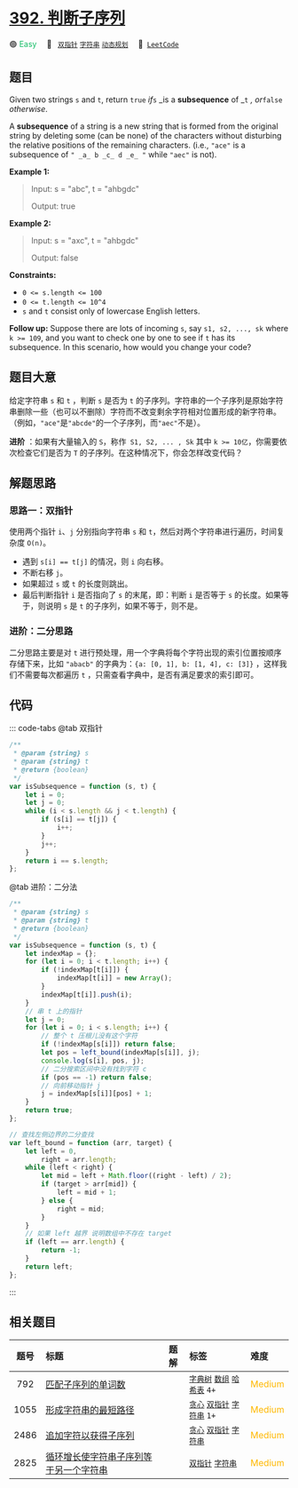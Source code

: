 # [392. 判断子序列](https://leetcode.com/problems/is-subsequence)

🟢 <font color=#15bd66>Easy</font>&emsp; 🔖&ensp; [`双指针`](/tag/two-pointers.md) [`字符串`](/tag/string.md) [`动态规划`](/tag/dynamic-programming.md)&emsp; 🔗&ensp;[`LeetCode`](https://leetcode.com/problems/is-subsequence)

## 题目

Given two strings `s` and `t`, return `true` _if_`s` _is a **subsequence** of
_`t` _, or_`false` _otherwise_.

A **subsequence** of a string is a new string that is formed from the original
string by deleting some (can be none) of the characters without disturbing the
relative positions of the remaining characters. (i.e., `"ace"` is a
subsequence of `" _a_ b _c_ d _e_ "` while `"aec"` is not).

**Example 1:**

> Input: s = "abc", t = "ahbgdc"
>
> Output: true

**Example 2:**

> Input: s = "axc", t = "ahbgdc"
>
> Output: false

**Constraints:**

- `0 <= s.length <= 100`
- `0 <= t.length <= 10^4`
- `s` and `t` consist only of lowercase English letters.

**Follow up:** Suppose there are lots of incoming `s`, say `s1, s2, ..., sk`
where `k >= 109`, and you want to check one by one to see if `t` has its
subsequence. In this scenario, how would you change your code?

## 题目大意

给定字符串 `s` 和 `t` ，判断 `s` 是否为 `t` 的子序列。字符串的一个子序列是原始字符串删除一些（也可以不删除）字符而不改变剩余字符相对位置形成的新字符串。（例如，`"ace"`是`"abcde"`的一个子序列，而`"aec"`不是）。

**进阶** ：如果有大量输入的 `S`，称作` S1, S2, ... , Sk` 其中 `k >= 10亿`，你需要依次检查它们是否为 `T` 的子序列。在这种情况下，你会怎样改变代码？

## 解题思路

### 思路一：双指针

使用两个指针 `i`、`j` 分别指向字符串 `s` 和 `t`，然后对两个字符串进行遍历，时间复杂度 `O(n)`。

- 遇到 `s[i] == t[j]` 的情况，则 `i` 向右移。
- 不断右移 `j`。
- 如果超过 `s` 或 `t` 的长度则跳出。
- 最后判断指针 `i` 是否指向了 `s` 的末尾，即：判断 `i` 是否等于 `s` 的长度。如果等于，则说明 `s` 是 `t` 的子序列，如果不等于，则不是。

### 进阶：二分思路

二分思路主要是对 `t` 进行预处理，用一个字典将每个字符出现的索引位置按顺序存储下来，比如 `"abacb"` 的字典为：`{a: [0, 1], b: [1, 4], c: [3]}` ，这样我们不需要每次都遍历 `t` ，只需查看字典中，是否有满足要求的索引即可。

## 代码

::: code-tabs
@tab 双指针

```javascript
/**
 * @param {string} s
 * @param {string} t
 * @return {boolean}
 */
var isSubsequence = function (s, t) {
	let i = 0;
	let j = 0;
	while (i < s.length && j < t.length) {
		if (s[i] == t[j]) {
			i++;
		}
		j++;
	}
	return i == s.length;
};
```

@tab 进阶：二分法

```javascript
/**
 * @param {string} s
 * @param {string} t
 * @return {boolean}
 */
var isSubsequence = function (s, t) {
	let indexMap = {};
	for (let i = 0; i < t.length; i++) {
		if (!indexMap[t[i]]) {
			indexMap[t[i]] = new Array();
		}
		indexMap[t[i]].push(i);
	}
	// 串 t 上的指针
	let j = 0;
	for (let i = 0; i < s.length; i++) {
		// 整个 t 压根儿没有这个字符
		if (!indexMap[s[i]]) return false;
		let pos = left_bound(indexMap[s[i]], j);
		console.log(s[i], pos, j);
		// 二分搜索区间中没有找到字符 c
		if (pos == -1) return false;
		// 向前移动指针 j
		j = indexMap[s[i]][pos] + 1;
	}
	return true;
};

// 查找左侧边界的二分查找
var left_bound = function (arr, target) {
	let left = 0,
		right = arr.length;
	while (left < right) {
		let mid = left + Math.floor((right - left) / 2);
		if (target > arr[mid]) {
			left = mid + 1;
		} else {
			right = mid;
		}
	}
	// 如果 left 越界 说明数组中不存在 target
	if (left == arr.length) {
		return -1;
	}
	return left;
};
```

:::

## 相关题目

<!-- prettier-ignore -->
| 题号 | 标题 | 题解 | 标签 | 难度 |
| :------: | :------ | :------: | :------ | :------ |
| 792 | [匹配子序列的单词数](https://leetcode.com/problems/number-of-matching-subsequences) |  |  [`字典树`](/tag/trie.md) [`数组`](/tag/array.md) [`哈希表`](/tag/hash-table.md) `4+` | <font color=#ffb800>Medium</font> |
| 1055 | [形成字符串的最短路径](https://leetcode.com/problems/shortest-way-to-form-string) |  |  [`贪心`](/tag/greedy.md) [`双指针`](/tag/two-pointers.md) [`字符串`](/tag/string.md) `1+` | <font color=#ffb800>Medium</font> |
| 2486 | [追加字符以获得子序列](https://leetcode.com/problems/append-characters-to-string-to-make-subsequence) |  |  [`贪心`](/tag/greedy.md) [`双指针`](/tag/two-pointers.md) [`字符串`](/tag/string.md) | <font color=#ffb800>Medium</font> |
| 2825 | [循环增长使字符串子序列等于另一个字符串](https://leetcode.com/problems/make-string-a-subsequence-using-cyclic-increments) |  |  [`双指针`](/tag/two-pointers.md) [`字符串`](/tag/string.md) | <font color=#ffb800>Medium</font> |